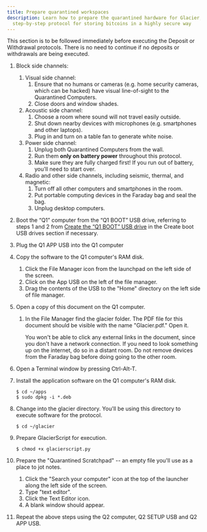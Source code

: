 ```yaml
---
title: Prepare quarantined workspaces
description: Learn how to prepare the quarantined hardware for Glacier, the
  step-by-step protocol for storing bitcoins in a highly secure way
---
```


This section is to be followed immediately before executing the Deposit or
Withdrawal protocols. There is no need to continue if no deposits or withdrawals
are being executed.

1. Block side channels:
    1. Visual side channel:
        1. Ensure that no humans or cameras (e.g. home security cameras, which
        can be hacked) have visual line-of-sight to the Quarantined Computers.
        2. Close doors and window shades.
    2. Acoustic side channel:
        1. Choose a room where sound will not travel easily outside.
        2. Shut down nearby devices with microphones (e.g. smartphones and
        other laptops).
        3. Plug in and turn on a table fan to generate white noise.
    3. Power side channel:
        1. Unplug both Quarantined Computers from the wall.
        2. Run them **only on battery power** throughout this protocol.
        3. Make sure they are fully charged first! If you run out of battery,
        you'll need to start over.
    4. Radio and other side channels, including seismic, thermal, and magnetic:
        1. Turn off all other computers and smartphones in the room.
        2. Put portable computing devices in the Faraday bag and seal the bag.
        3. Unplug desktop computers.
2. Boot the “Q1” computer from the “Q1 BOOT” USB drive, referring to steps 1 and 2
from [Create the “Q1 BOOT” USB drive](/docs/setup/create-boot-usb/#create-the-q1-boot-usb-drive)
in the Create boot USB drives section if necessary.
3. Plug the Q1 APP USB into the Q1 computer
4. Copy the software to the Q1 computer's RAM disk.
    1. Click the File Manager icon from the launchpad on the left side of the
    screen.
    2. Click on the App USB on the left of the file manager.
    3. Drag the contents of the USB to the "Home" directory on the left side of
    file manager.
5. Open a copy of this document on the Q1 computer.
    1. In the File Manager find the glacier folder. The PDF file for this
    document should be visible with the name "Glacier.pdf." Open it.

        You won't be able to click any external links in the document, since you
        don't have a network connection. If you need to look something up on the
        internet, do so in a distant room. Do not remove devices from the Faraday
        bag before doing going to the other room.

6. Open a Terminal window by pressing Ctrl-Alt-T.
7. Install the application software on the Q1 computer's RAM disk.
    ```
    $ cd ~/apps
    $ sudo dpkg -i *.deb
    ```
8. Change into the glacier directory. You'll be using this directory to execute
software for the protocol.
    ```
    $ cd ~/glacier
    ```
9. Prepare GlacierScript for execution.
    ```
    $ chmod +x glacierscript.py
    ```
10. Prepare the "Quarantined Scratchpad" -- an empty file you'll use as a place
to jot notes.
    1. Click the "Search your computer" icon at the top of the launcher along
    the left side of the screen.
    2. Type "text editor".
    3. Click the Text Editor icon.
    4. A blank window should appear.
11. Repeat the above steps using the Q2 computer, Q2 SETUP USB and Q2 APP USB.
